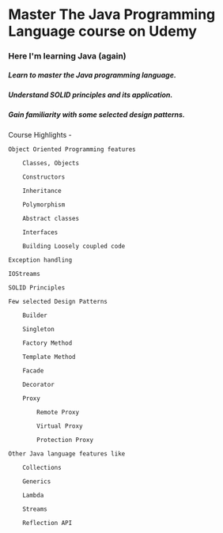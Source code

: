 ﻿# Master The Java Programming Language course on Udemy

### Here I'm learning Java (again)

##### Learn to master the Java programming language.
##### Understand SOLID principles and its application.
##### Gain familiarity with some selected design patterns.

Course Highlights  -


    Object Oriented Programming features

        Classes, Objects

        Constructors

        Inheritance

        Polymorphism

        Abstract classes

        Interfaces

        Building Loosely coupled code

    Exception handling

    IOStreams

    SOLID Principles

    Few selected Design Patterns

        Builder

        Singleton

        Factory Method

        Template Method

        Facade

        Decorator

        Proxy

            Remote Proxy

            Virtual Proxy

            Protection Proxy

    Other Java language features like

        Collections

        Generics

        Lambda

        Streams

        Reflection API

